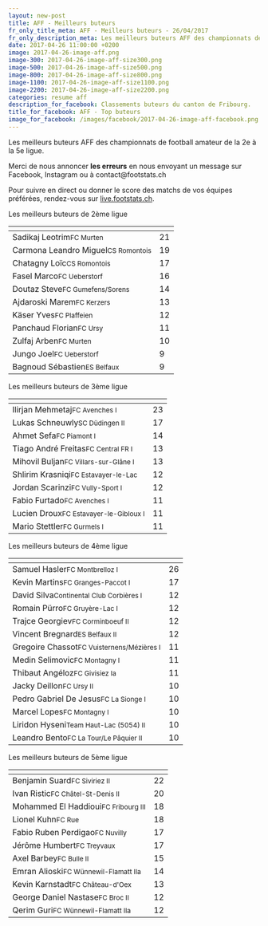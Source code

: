 ```yaml
---
layout: new-post
title: AFF - Meilleurs buteurs
fr_only_title_meta: AFF - Meilleurs buteurs - 26/04/2017
fr_only_description_meta: Les meilleurs buteurs AFF des championnats de football amateur de la 2e à la 5e ligue - 26/04/2017
date: 2017-04-26 11:00:00 +0200
image: 2017-04-26-image-aff.png
image-300: 2017-04-26-image-aff-size300.png
image-500: 2017-04-26-image-aff-size500.png
image-800: 2017-04-26-image-aff-size800.png
image-1100: 2017-04-26-image-aff-size1100.png
image-2200: 2017-04-26-image-aff-size2200.png
categories: resume aff
description_for_facebook: Classements buteurs du canton de Fribourg.
title_for_facebook: AFF - Top buteurs
image_for_facebook: /images/facebook/2017-04-26-image-aff-facebook.png
---
```

<p>Les meilleurs buteurs AFF des championnats de football amateur de la 2e à la 5e ligue.</p>

<p>Merci de nous annoncer <b>les erreurs</b> en nous envoyant un message sur Facebook, Instagram ou à contact@footstats.ch</p>
<p>Pour suivre en direct ou donner le score des matchs de vos équipes préférées, rendez-vous sur <a href='http://live.footstats.ch'>live.footstats.ch</a>.</p>
<div class="row justify-content-md-center"><div class="col col-md-8 col-lg-6"><p>Les meilleurs buteurs de 2ème ligue</p><table class="table"><thead><tr><th><i class="fa fa-male"></i></th><th><i class="fa fa-futbol-o"></i></th></tr></thead><tbody><tr><td>Sadikaj Leotrim<span class='d-block team-name'><small>FC Murten</small></span></td><td>21</td></tr><tr><td>Carmona Leandro Miguel<span class='d-block team-name'><small>CS Romontois</small></span></td><td>19</td></tr><tr><td>Chatagny Loïc<span class='d-block team-name'><small>CS Romontois</small></span></td><td>17</td></tr><tr><td>Fasel Marco<span class='d-block team-name'><small>FC Ueberstorf</small></span></td><td>16</td></tr><tr><td>Doutaz Steve<span class='d-block team-name'><small>FC Gumefens/Sorens</small></span></td><td>14</td></tr><tr><td>Ajdaroski Marem<span class='d-block team-name'><small>FC Kerzers</small></span></td><td>13</td></tr><tr><td>Käser Yves<span class='d-block team-name'><small>FC Plaffeien</small></span></td><td>12</td></tr><tr><td>Panchaud Florian<span class='d-block team-name'><small>FC Ursy</small></span></td><td>11</td></tr><tr><td>Zulfaj Arben<span class='d-block team-name'><small>FC Murten</small></span></td><td>10</td></tr><tr><td>Jungo Joel<span class='d-block team-name'><small>FC Ueberstorf</small></span></td><td>9</td></tr><tr><td>Bagnoud Sébastien<span class='d-block team-name'><small>ES Belfaux</small></span></td><td>9</td></tr></tbody></table></div></div><div class="row justify-content-md-center"><div class="col col-md-8 col-lg-6"><p>Les meilleurs buteurs de 3ème ligue</p><table class="table"><thead><tr><th><i class="fa fa-male"></i></th><th><i class="fa fa-futbol-o"></i></th></tr></thead><tbody><tr><td>Ilirjan Mehmetaj<span class='d-block team-name'><small>FC Avenches I</small></span></td><td>23</td></tr><tr><td>Lukas Schneuwly<span class='d-block team-name'><small>SC Düdingen II</small></span></td><td>17</td></tr><tr><td>Ahmet Sefa<span class='d-block team-name'><small>FC Piamont I</small></span></td><td>14</td></tr><tr><td>Tiago André Freitas<span class='d-block team-name'><small>FC Central FR I</small></span></td><td>13</td></tr><tr><td>Mihovil Buljan<span class='d-block team-name'><small>FC Villars-sur-Glâne I</small></span></td><td>13</td></tr><tr><td>Shlirim Krasniqi<span class='d-block team-name'><small>FC Estavayer-le-Lac</small></span></td><td>12</td></tr><tr><td>Jordan Scarinzi<span class='d-block team-name'><small>FC Vully-Sport I</small></span></td><td>12</td></tr><tr><td>Fabio Furtado<span class='d-block team-name'><small>FC Avenches I</small></span></td><td>11</td></tr><tr><td>Lucien Droux<span class='d-block team-name'><small>FC Estavayer-le-Gibloux I</small></span></td><td>11</td></tr><tr><td>Mario Stettler<span class='d-block team-name'><small>FC Gurmels I</small></span></td><td>11</td></tr></tbody></table></div></div><div class="row justify-content-md-center"><div class="col col-md-8 col-lg-6"><p>Les meilleurs buteurs de 4ème ligue</p><table class="table"><thead><tr><th><i class="fa fa-male"></i></th><th><i class="fa fa-futbol-o"></i></th></tr></thead><tbody><tr><td>Samuel Hasler<span class='d-block team-name'><small>FC Montbrelloz I</small></span></td><td>26</td></tr><tr><td>Kevin Martins<span class='d-block team-name'><small>FC Granges-Paccot I</small></span></td><td>17</td></tr><tr><td>David Silva<span class='d-block team-name'><small>Continental Club Corbières I</small></span></td><td>12</td></tr><tr><td>Romain Pürro<span class='d-block team-name'><small>FC Gruyère-Lac I</small></span></td><td>12</td></tr><tr><td>Trajce Georgiev<span class='d-block team-name'><small>FC Corminboeuf II</small></span></td><td>12</td></tr><tr><td>Vincent Bregnard<span class='d-block team-name'><small>ES Belfaux II</small></span></td><td>12</td></tr><tr><td>Gregoire Chassot<span class='d-block team-name'><small>FC Vuisternens/Mézières I</small></span></td><td>11</td></tr><tr><td>Medin Selimovic<span class='d-block team-name'><small>FC Montagny I</small></span></td><td>11</td></tr><tr><td>Thibaut Angéloz<span class='d-block team-name'><small>FC Givisiez Ia</small></span></td><td>11</td></tr><tr><td>Jacky Deillon<span class='d-block team-name'><small>FC Ursy II</small></span></td><td>10</td></tr><tr><td>Pedro Gabriel De Jesus<span class='d-block team-name'><small>FC La Sionge I</small></span></td><td>10</td></tr><tr><td>Marcel Lopes<span class='d-block team-name'><small>FC Montagny I</small></span></td><td>10</td></tr><tr><td>Liridon Hyseni<span class='d-block team-name'><small>Team Haut-Lac (5054) II</small></span></td><td>10</td></tr><tr><td>Leandro Bento<span class='d-block team-name'><small>FC La Tour/Le Pâquier II</small></span></td><td>10</td></tr></tbody></table></div></div><div class="row justify-content-md-center"><div class="col col-md-8 col-lg-6"><p>Les meilleurs buteurs de 5ème ligue</p><table class="table"><thead><tr><th><i class="fa fa-male"></i></th><th><i class="fa fa-futbol-o"></i></th></tr></thead><tbody><tr><td>Benjamin Suard<span class='d-block team-name'><small>FC Siviriez II</small></span></td><td>22</td></tr><tr><td>Ivan Ristic<span class='d-block team-name'><small>FC Châtel-St-Denis II</small></span></td><td>20</td></tr><tr><td>Mohammed El Haddioui<span class='d-block team-name'><small>FC Fribourg III</small></span></td><td>18</td></tr><tr><td>Lionel Kuhn<span class='d-block team-name'><small>FC Rue</small></span></td><td>18</td></tr><tr><td>Fabio Ruben Perdigao<span class='d-block team-name'><small>FC Nuvilly</small></span></td><td>17</td></tr><tr><td>Jérôme Humbert<span class='d-block team-name'><small>FC Treyvaux</small></span></td><td>17</td></tr><tr><td>Axel Barbey<span class='d-block team-name'><small>FC Bulle II</small></span></td><td>15</td></tr><tr><td>Emran Alioski<span class='d-block team-name'><small>FC Wünnewil-Flamatt IIa</small></span></td><td>14</td></tr><tr><td>Kevin Karnstadt<span class='d-block team-name'><small>FC Château-d'Oex</small></span></td><td>13</td></tr><tr><td>George Daniel Nastase<span class='d-block team-name'><small>FC Broc II</small></span></td><td>12</td></tr><tr><td>Qerim Guri<span class='d-block team-name'><small>FC Wünnewil-Flamatt IIa</small></span></td><td>12</td></tr></tbody></table></div></div>